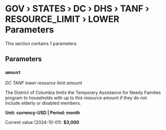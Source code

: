 # GOV › STATES › DC › DHS › TANF › RESOURCE_LIMIT › LOWER Parameters

This section contains 1 parameters.

## Parameters

### `amount`
*DC TANF lower resource limit amount*

The District of Columbia limits the Temporary Assistance for Needy Families program to households with up to this resource amount if they do not include elderly or disabled members.

**Unit: currency-USD | Period: month**

Current value (2024-10-01): **$3,000**

